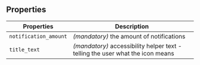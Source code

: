 ## Properties

| Properties            | Description                                                                    |
| --------------------- | ------------------------------------------------------------------------------ |
| `notification_amount` | _(mandatory)_ the amount of notifications                                      |
| `title_text`          | _(mandatory)_ accessibility helper text - telling the user what the icon means |
